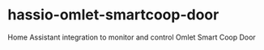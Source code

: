 # hassio-omlet-smartcoop-door
Home Assistant integration to monitor and control Omlet Smart Coop Door
